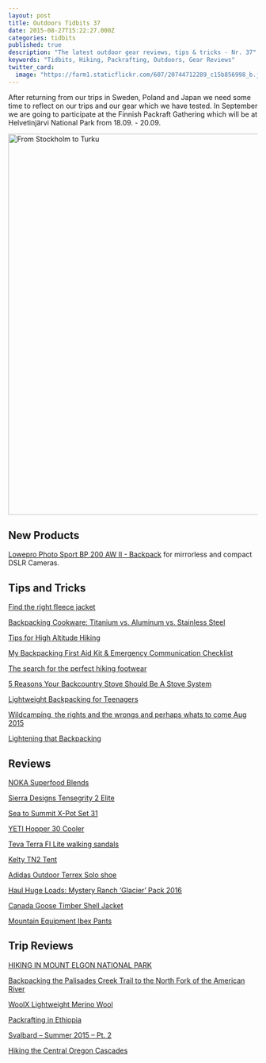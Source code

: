 ```yaml
---
layout: post
title: Outdoors Tidbits 37
date: 2015-08-27T15:22:27.000Z
categories: tidbits
published: true
description: "The latest outdoor gear reviews, tips & tricks - Nr. 37"
keywords: "Tidbits, Hiking, Packrafting, Outdoors, Gear Reviews"
twitter_card: 
  image: "https://farm1.staticflickr.com/607/20744712289_c15b856998_b.jpg"
---
```


After returning from our trips in Sweden, Poland and Japan we need some time to reflect on our trips and our gear which we have tested. In September we are going to participate at the Finnish Packraft Gathering which will be at Helvetinjärvi National Park from 18.09. - 20.09.

<img src="https://farm1.staticflickr.com/607/20744712289_c15b856998_b.jpg" width="1024" height="768" alt="From Stockholm to Turku">

## New Products
<a href="http://amzn.to/1hIvRCI">Lowepro Photo Sport BP 200 AW II - Backpack</a> for mirrorless and compact DSLR Cameras.

## Tips and Tricks
[Find the right fleece jacket](http://www.bergfreunde.de/basislager/kaufberatung-fleecejacke/)

[Backpacking Cookware: Titanium vs. Aluminum vs. Stainless Steel](http://s454105314.onlinehome.us/msr_blog/backpacking-cookware-titanium-vs-aluminum-vs-stainless-steel/)

[Tips for High Altitude Hiking](http://www.thehikinglife.com/2015/08/tips-for-high-altitude-hiking-2/)

[My Backpacking First Aid Kit & Emergency Communication Checklist](http://andrewskurka.com/2015/backpacking-first-aid-kit-emergency-communication-checklist/)

[The search for the perfect hiking footwear](http://www.outdoorsfather.com/2015/08/the-search-for-the-perfect-hiking-footwear/)

[5 Reasons Your Backcountry Stove Should Be A Stove System](http://s454105314.onlinehome.us/msr_blog/stove-systems-101-5-reasons-backcountry-stove-stove-system/)

[Lightweight Backpacking for Teenagers](http://blog.hyperlitemountaingear.com/lightweight-backpacking-teenagers/)

[Wildcamping, the rights and the wrongs and perhaps whats to come Aug 2015](https://chrishorobin.wordpress.com/2015/08/20/wildcamping-the-rights-and-the-wrongs-and-perhaps-whats-to-come-aug-2015/)

[Lightening that Backpacking](http://blissfulhiking.blogspot.com/2015/08/lightening-that-backpacking-load.html)

## Reviews
[NOKA Superfood Blends](http://www.modernhiker.com/2015/08/26/product-review-noka-superfood-blends)

[Sierra Designs Tensegrity 2 Elite](http://treelinebackpacker.com/2015/08/26/sierra-designs-tensegrity-2-elite-review-innovation-done-right)

[Sea to Summit X-Pot Set 31](http://thebigoutside.com/gear-review-sea-to-summit-x-pot-set-31/)

[YETI Hopper 30 Cooler](http://blog.rei.com/camp/gear-review-yeti-hopper-30-cooler/)

[Teva Terra FI Lite walking sandals](http://thegirloutdoors.co.uk/2015/08/25/teva/)

[Kelty TN2 Tent](http://www.gogumption.com/go-hike/review-kelty-tn2-tent/)

[Adidas Outdoor Terrex Solo shoe](http://www.thealpinestart.com/2015/08/review-adidas-outdoor-terrex-solo-approach-shoe/)

[Haul Huge Loads: Mystery Ranch ‘Glacier’ Pack 2016](http://gearjunkie.com/mystery-ranch-glacier-review)

[Canada Goose Timber Shell Jacket](http://www.thealpinestart.com/2015/08/field-tested-canada-goose-timber-shell-jacket/)

[Mountain Equipment Ibex Pants](http://www.outdoorsfather.com/2015/08/gear-review-mountain-equipment-ibex-pants/)

## Trip Reviews
[HIKING IN MOUNT ELGON NATIONAL PARK](http://www.comewalkwithmeuk.co.uk/2015/08/hiking-in-mount-elgon-national-park.html)

[Backpacking the Palisades Creek Trail to the North Fork of the American River](http://jackhaskel.com/2015/08/23/backpacking-the-palisades-creek-trail-to-the-north-fork-of-the-american-river)

[WoolX Lightweight Merino Wool](http://www.backpacking.net/forum/ubbthreads.php?ubb=showflat&Number=191687#Post191687)

[Packrafting in Ethiopia](http://www.packrafting.de/2015/08/packrafting-in-athiopien-v.html)

[Svalbard – Summer 2015 – Pt. 2](http://korpijaakko.com/2015/08/27/svalbard-summer-2015-pt-2)

[Hiking the Central Oregon Cascades](http://dennis-ernst-blogs.blogspot.com/2015/08/hiking-central-oregon-cascades.html)
